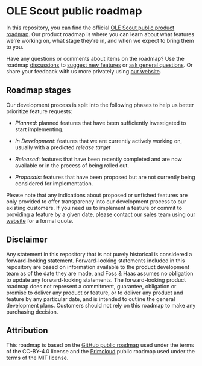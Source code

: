 # OLE Scout public roadmap

In this repository, you can find the official [OLE Scout public product roadmap](https://github.com/ole-scout/roadmap/projects/1). Our product roadmap is where you can learn about what features we're working on, what stage they're in, and when we expect to bring them to you.

Have any questions or comments about items on the roadmap? Use the roadmap [discussions](https://github.com/ole-scout/roadmap/discussions) to [suggest new features](https://github.com/ole-scout/roadmap/discussions/categories/ideas) or [ask general questions](https://github.com/ole-scout/roadmap/discussions/categories/q-a). Or share your feedback with us more privately using [our website](https://ole-scout.com).

## Roadmap stages

Our development process is split into the following phases to help us better prioritize feature requests:

* *Planned*: planned features that have been sufficiently investigated to start implementing.

* *In Development*: features that we are currently actively working on, usually with a predicted *release target*

* *Released*: features that have been recently completed and are now available or in the process of being rolled out.

* *Proposals*: features that have been proposed but are not currently being considered for implementation.

Please note that any indications about proposed or unfished features are only provided to offer transparency into our development process to our existing customers. If you need us to implement a feature or commit to providing a feature by a given date, please contact our sales team using [our website](https://ole-scout.com) for a formal quote.

## Disclaimer

Any statement in this repository that is not purely historical is considered a forward-looking statement. Forward-looking statements included in this repository are based on information available to the product development team as of the date they are made, and Foss & Haas assumes no obligation to update any forward-looking statements. The forward-looking product roadmap does not represent a commitment, guarantee, obligation or promise to deliver any product or feature, or to deliver any product and feature by any particular date, and is intended to outline the general development plans. Customers should not rely on this roadmap to make any purchasing decision.

## Attribution

This roadmap is based on the [GitHub public roadmap](https://github.com/github/roadmap) used under the terms of the CC-BY-4.0 license and the [Primcloud](https://primcloud.com) public roadmap used under the terms of the MIT license.
